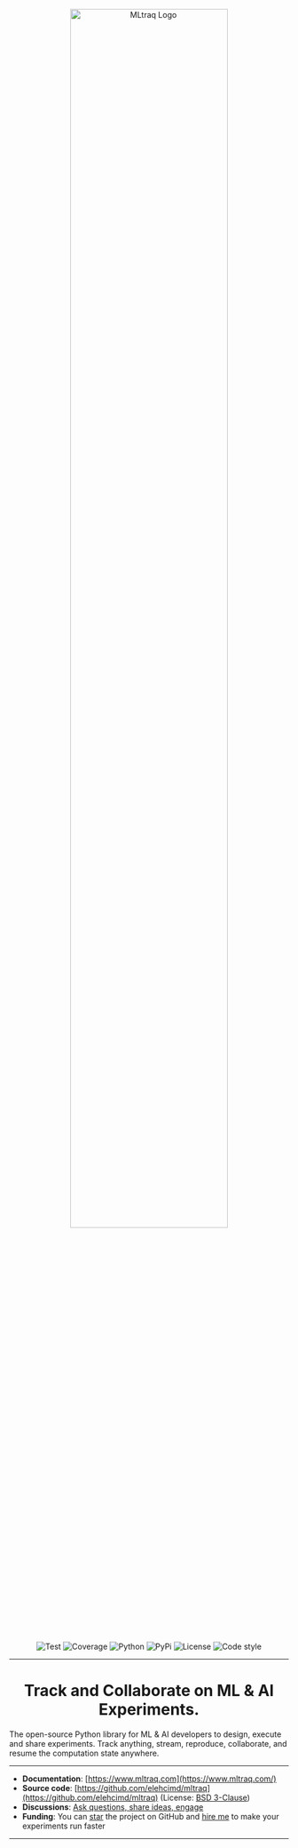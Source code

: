 <p align="center">
<img width="75%" height="75%" src="https://mltraq.com/assets/img/logo-wide-black.svg" alt="MLtraq Logo">
</p>

<p align="center">
<img src="https://www.mltraq.com/assets/img/badges/test.svg" alt="Test">
<img src="https://www.mltraq.com/assets/img/badges/coverage.svg" alt="Coverage">
<img src="https://www.mltraq.com/assets/img/badges/python.svg" alt="Python">
<img src="https://www.mltraq.com/assets/img/badges/pypi.svg" alt="PyPi">
<img src="https://www.mltraq.com/assets/img/badges/license.svg" alt="License">
<img src="https://www.mltraq.com/assets/img/badges/code-style.svg" alt="Code style">
</p>

---

<h1 align="center">
Track and Collaborate on ML & AI Experiments.
</h1>

The open-source Python library for ML & AI developers to design, execute and share experiments.
Track anything, stream, reproduce, collaborate, and resume the computation state anywhere.

---

* **Documentation**: [https://www.mltraq.com](https://www.mltraq.com/)
* **Source code**: [https://github.com/elehcimd/mltraq](https://github.com/elehcimd/mltraq) (License: [BSD 3-Clause](https://mltraq.com/license/))
* **Discussions**: [Ask questions, share ideas, engage](https://github.com/elehcimd/mltraq/discussions)
* **Funding**: You can [star](https://github.com/elehcimd/mltraq) the project on GitHub and [hire me](https://www.linkedin.com/in/dallachiesa/) to make your experiments run faster

---
